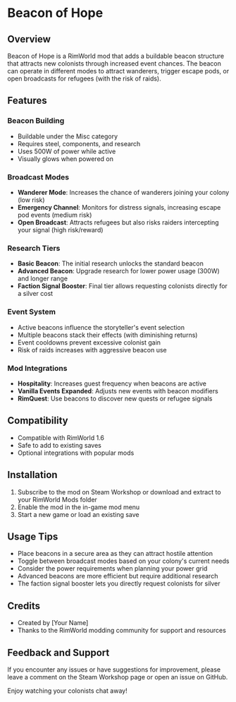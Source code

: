 # Beacon of Hope

## Overview
Beacon of Hope is a RimWorld mod that adds a buildable beacon structure that attracts new colonists through increased event chances. The beacon can operate in different modes to attract wanderers, trigger escape pods, or open broadcasts for refugees (with the risk of raids).

## Features

### Beacon Building
- Buildable under the Misc category
- Requires steel, components, and research
- Uses 500W of power while active
- Visually glows when powered on

### Broadcast Modes
- **Wanderer Mode**: Increases the chance of wanderers joining your colony (low risk)
- **Emergency Channel**: Monitors for distress signals, increasing escape pod events (medium risk)
- **Open Broadcast**: Attracts refugees but also risks raiders intercepting your signal (high risk/reward)

### Research Tiers
- **Basic Beacon**: The initial research unlocks the standard beacon
- **Advanced Beacon**: Upgrade research for lower power usage (300W) and longer range
- **Faction Signal Booster**: Final tier allows requesting colonists directly for a silver cost

### Event System
- Active beacons influence the storyteller's event selection
- Multiple beacons stack their effects (with diminishing returns)
- Event cooldowns prevent excessive colonist gain
- Risk of raids increases with aggressive beacon use

### Mod Integrations
- **Hospitality**: Increases guest frequency when beacons are active
- **Vanilla Events Expanded**: Adjusts new events with beacon modifiers
- **RimQuest**: Use beacons to discover new quests or refugee signals

## Compatibility
- Compatible with RimWorld 1.6
- Safe to add to existing saves
- Optional integrations with popular mods

## Installation
1. Subscribe to the mod on Steam Workshop or download and extract to your RimWorld Mods folder
2. Enable the mod in the in-game mod menu
3. Start a new game or load an existing save

## Usage Tips
- Place beacons in a secure area as they can attract hostile attention
- Toggle between broadcast modes based on your colony's current needs
- Consider the power requirements when planning your power grid
- Advanced beacons are more efficient but require additional research
- The faction signal booster lets you directly request colonists for silver

## Credits
- Created by [Your Name]
- Thanks to the RimWorld modding community for support and resources

## Feedback and Support
If you encounter any issues or have suggestions for improvement, please leave a comment on the Steam Workshop page or open an issue on GitHub.

Enjoy watching your colonists chat away!
